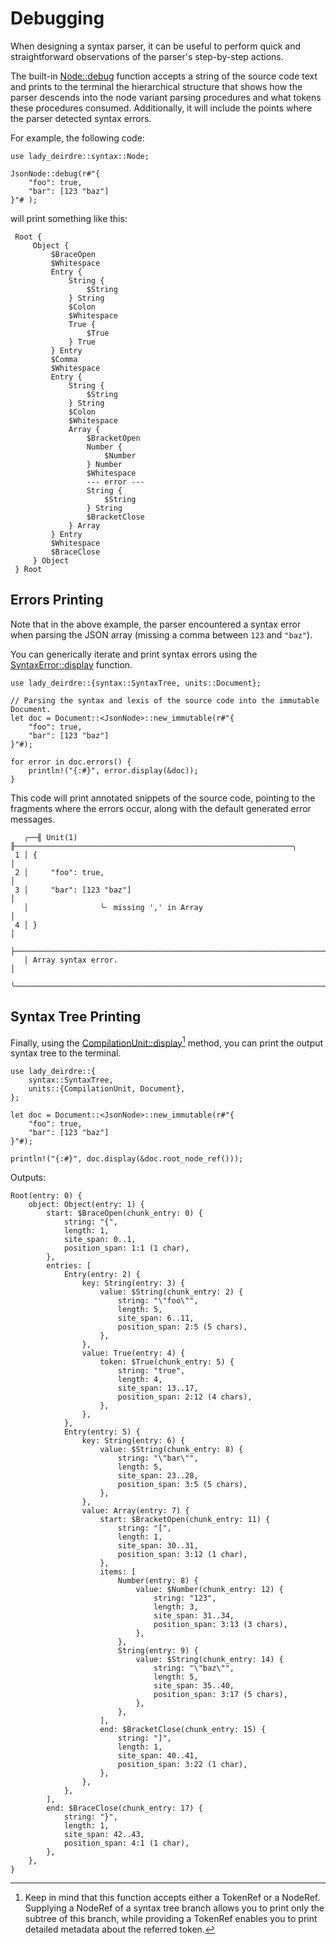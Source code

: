 <!------------------------------------------------------------------------------
  This file is a part of the "Lady Deirdre" work,
  a compiler front-end foundation technology.

  This work is proprietary software with source-available code.

  To copy, use, distribute, and contribute to this work, you must agree to
  the terms of the General License Agreement:

  https://github.com/Eliah-Lakhin/lady-deirdre/blob/master/EULA.md.

  The agreement grants you a Commercial-Limited License that gives you
  the right to use my work in non-commercial and limited commercial products
  with a total gross revenue cap. To remove this commercial limit for one of
  your products, you must acquire an Unrestricted Commercial License.

  If you contribute to the source code, documentation, or related materials
  of this work, you must assign these changes to me. Contributions are
  governed by the "Derivative Work" section of the General License
  Agreement.

  Copying the work in parts is strictly forbidden, except as permitted under
  the terms of the General License Agreement.

  If you do not or cannot agree to the terms of this Agreement,
  do not use this work.

  This work is provided "as is" without any warranties, express or implied,
  except to the extent that such disclaimers are held to be legally invalid.

  Copyright (c) 2024 Ilya Lakhin (Илья Александрович Лахин).
  All rights reserved.
------------------------------------------------------------------------------->

# Debugging

When designing a syntax parser, it can be useful to perform quick and
straightforward observations of the parser's step-by-step actions.

The built-in
[Node::debug](https://docs.rs/lady-deirdre/2.0.1/lady_deirdre/syntax/trait.Node.html#method.debug)
function accepts a string of the source code text and prints to the terminal the
hierarchical structure that shows how the parser descends into the node variant
parsing procedures and what tokens these procedures consumed. Additionally, it
will include the points where the parser detected syntax errors.

For example, the following code:

```rust,noplayground
use lady_deirdre::syntax::Node;
    
JsonNode::debug(r#"{
    "foo": true,
    "bar": [123 "baz"]
}"# );
```

will print something like this:

```text
 Root {
     Object {
         $BraceOpen
         $Whitespace
         Entry {
             String {
                 $String
             } String
             $Colon
             $Whitespace
             True {
                 $True
             } True
         } Entry
         $Comma
         $Whitespace
         Entry {
             String {
                 $String
             } String
             $Colon
             $Whitespace
             Array {
                 $BracketOpen
                 Number {
                     $Number
                 } Number
                 $Whitespace
                 --- error ---
                 String {
                     $String
                 } String
                 $BracketClose
             } Array
         } Entry
         $Whitespace
         $BraceClose
     } Object
 } Root
```

## Errors Printing

Note that in the above example, the parser encountered a syntax error when
parsing the JSON array (missing a comma between `123` and `"baz"`).

You can generically iterate and print syntax errors using
the [SyntaxError::display](https://docs.rs/lady-deirdre/2.0.1/lady_deirdre/syntax/struct.SyntaxError.html#method.display)
function.

```rust,noplayground
use lady_deirdre::{syntax::SyntaxTree, units::Document};

// Parsing the syntax and lexis of the source code into the immutable Document.
let doc = Document::<JsonNode>::new_immutable(r#"{
    "foo": true,
    "bar": [123 "baz"]
}"#);

for error in doc.errors() {
    println!("{:#}", error.display(&doc));
}
```

This code will print annotated snippets of the source code, pointing to the
fragments where the errors occur, along with the default generated error
messages.

```text
   ╭──╢ Unit(1) ╟──────────────────────────────────────────────────────────────╮
 1 │ {                                                                         │
 2 │     "foo": true,                                                          │
 3 │     "bar": [123 "baz"]                                                    │
   │                ╰╴ missing ',' in Array                                    │
 4 │ }                                                                         │
   ├───────────────────────────────────────────────────────────────────────────┤
   │ Array syntax error.                                                       │
   ╰───────────────────────────────────────────────────────────────────────────╯
```

## Syntax Tree Printing

Finally, using
the [CompilationUnit::display](https://docs.rs/lady-deirdre/2.0.1/lady_deirdre/units/trait.CompilationUnit.html#method.display)[^treedisplay]
method, you can print the output syntax tree to the terminal.

```rust,noplayground
use lady_deirdre::{
    syntax::SyntaxTree,
    units::{CompilationUnit, Document},
};

let doc = Document::<JsonNode>::new_immutable(r#"{
    "foo": true,
    "bar": [123 "baz"]
}"#);

println!("{:#}", doc.display(&doc.root_node_ref()));
```

Outputs:

```text
Root(entry: 0) {
    object: Object(entry: 1) {
        start: $BraceOpen(chunk_entry: 0) {
            string: "{",
            length: 1,
            site_span: 0..1,
            position_span: 1:1 (1 char),
        },
        entries: [
            Entry(entry: 2) {
                key: String(entry: 3) {
                    value: $String(chunk_entry: 2) {
                        string: "\"foo\"",
                        length: 5,
                        site_span: 6..11,
                        position_span: 2:5 (5 chars),
                    },
                },
                value: True(entry: 4) {
                    token: $True(chunk_entry: 5) {
                        string: "true",
                        length: 4,
                        site_span: 13..17,
                        position_span: 2:12 (4 chars),
                    },
                },
            },
            Entry(entry: 5) {
                key: String(entry: 6) {
                    value: $String(chunk_entry: 8) {
                        string: "\"bar\"",
                        length: 5,
                        site_span: 23..28,
                        position_span: 3:5 (5 chars),
                    },
                },
                value: Array(entry: 7) {
                    start: $BracketOpen(chunk_entry: 11) {
                        string: "[",
                        length: 1,
                        site_span: 30..31,
                        position_span: 3:12 (1 char),
                    },
                    items: [
                        Number(entry: 8) {
                            value: $Number(chunk_entry: 12) {
                                string: "123",
                                length: 3,
                                site_span: 31..34,
                                position_span: 3:13 (3 chars),
                            },
                        },
                        String(entry: 9) {
                            value: $String(chunk_entry: 14) {
                                string: "\"baz\"",
                                length: 5,
                                site_span: 35..40,
                                position_span: 3:17 (5 chars),
                            },
                        },
                    ],
                    end: $BracketClose(chunk_entry: 15) {
                        string: "]",
                        length: 1,
                        site_span: 40..41,
                        position_span: 3:22 (1 char),
                    },
                },
            },
        ],
        end: $BraceClose(chunk_entry: 17) {
            string: "}",
            length: 1,
            site_span: 42..43,
            position_span: 4:1 (1 char),
        },
    },
}
```

[^treedisplay]: Keep in mind that this function accepts either a TokenRef or a
NodeRef. Supplying a NodeRef of a syntax tree branch allows you to print only
the subtree of this branch, while providing a TokenRef enables you to print
detailed metadata about the referred token.
